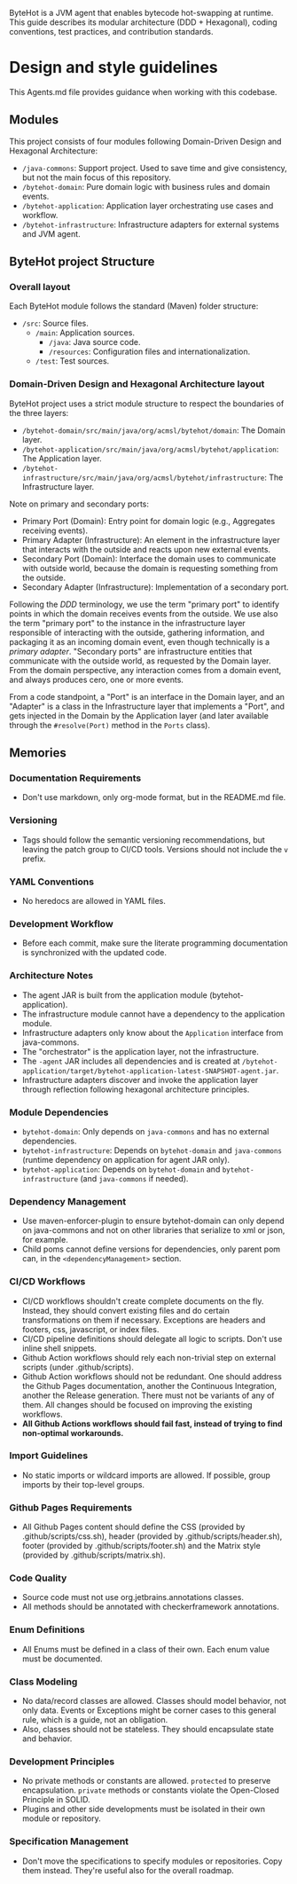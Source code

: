 ByteHot is a JVM agent that enables bytecode hot-swapping at runtime. This guide describes its modular architecture (DDD + Hexagonal), coding conventions, test practices, and contribution standards.

# Design and style guidelines

This Agents.md file provides guidance when working with this codebase.

## Modules

This project consists of four modules following Domain-Driven Design and Hexagonal Architecture:
- `/java-commons`: Support project. Used to save time and give consistency, but not the main focus of this repository.
- `/bytehot-domain`: Pure domain logic with business rules and domain events.
- `/bytehot-application`: Application layer orchestrating use cases and workflow.
- `/bytehot-infrastructure`: Infrastructure adapters for external systems and JVM agent.

## ByteHot project Structure

### Overall layout

Each ByteHot module follows the standard (Maven) folder structure:
- `/src`: Source files.
  - `/main`: Application sources.
    - `/java`: Java source code.
    - `/resources`: Configuration files and internationalization.
   - `/test`: Test sources.

### Domain-Driven Design and Hexagonal Architecture layout

ByteHot project uses a strict module structure to respect the boundaries of the three layers:

- `/bytehot-domain/src/main/java/org/acmsl/bytehot/domain`: The Domain layer.
- `/bytehot-application/src/main/java/org/acmsl/bytehot/application`: The Application layer.
- `/bytehot-infrastructure/src/main/java/org/acmsl/bytehot/infrastructure`: The Infrastructure layer.

Note on primary and secondary ports:

- Primary Port (Domain): Entry point for domain logic (e.g., Aggregates receiving events).
- Primary Adapter (Infrastructure): An element in the infrastructure layer that interacts with the outside and reacts upon new external events.
- Secondary Port (Domain): Interface the domain uses to communicate with outside world, because the domain is requesting something from the outside.
- Secondary Adapter (Infrastructure): Implementation of a secondary port.

Following the *DDD* terminology, we use the term "primary port" to identify points in which the domain receives events from the outside. We use also the term "primary port" to the instance in the infrastructure layer responsible of interacting with the outside, gathering information, and packaging it as an incoming domain event, even though technically is a *primary adapter*. "Secondary ports" are infrastructure entities that communicate with the outside world, as requested by the Domain layer. From the domain perspective, any interaction comes from a domain event, and always produces cero, one or more events.

From a code standpoint, a "Port" is an interface in the Domain layer, and an "Adapter" is a class in the Infrastructure layer that implements a "Port", and gets injected in the Domain by the Application layer (and later available through the `#resolve(Port)` method in the `Ports` class).

## Memories

### Documentation Requirements
- Don't use markdown, only org-mode format, but in the README.md file.

### Versioning
- Tags should follow the semantic versioning recommendations, but leaving the patch group to CI/CD tools. Versions should not include the `v` prefix.

### YAML Conventions
- No heredocs are allowed in YAML files.

### Development Workflow
- Before each commit, make sure the literate programming documentation is synchronized with the updated code.

### Architecture Notes
- The agent JAR is built from the application module (bytehot-application).
- The infrastructure module cannot have a dependency to the application module.
- Infrastructure adapters only know about the `Application` interface from java-commons.
- The "orchestrator" is the application layer, not the infrastructure.
- The `-agent` JAR includes all dependencies and is created at `/bytehot-application/target/bytehot-application-latest-SNAPSHOT-agent.jar`.
- Infrastructure adapters discover and invoke the application layer through reflection following hexagonal architecture principles.

### Module Dependencies
- `bytehot-domain`: Only depends on `java-commons` and has no external dependencies.
- `bytehot-infrastructure`: Depends on `bytehot-domain` and `java-commons` (runtime dependency on application for agent JAR only).
- `bytehot-application`: Depends on `bytehot-domain` and `bytehot-infrastructure` (and `java-commons` if needed).

### Dependency Management
- Use maven-enforcer-plugin to ensure bytehot-domain can only depend on java-commons and not on other libraries that serialize to xml or json, for example.
- Child poms cannot define versions for dependencies, only parent pom can, in the `<dependencyManagement>` section.

### CI/CD Workflows
- CI/CD workflows shouldn't create complete documents on the fly. Instead, they should convert existing files and do certain transformations on them if necessary. Exceptions are headers and footers, css, javascript, or index files.
- CI/CD pipeline definitions should delegate all logic to scripts. Don't use inline shell snippets.
- Github Action workflows should rely each non-trivial step on external scripts (under .github/scripts).
- Github Action workflows should not be redundant. One should address the Github Pages documentation, another the Continuous Integration, another the Release generation. There must not be variants of any of them. All changes should be focused on improving the existing workflows.
- **All Github Actions workflows should fail fast, instead of trying to find non-optimal workarounds.**

### Import Guidelines
- No static imports or wildcard imports are allowed. If possible, group imports by their top-level groups.

### Github Pages Requirements
- All Github Pages content should define the CSS (provided by .github/scripts/css.sh), header (provided by .github/scripts/header.sh), footer (provided by .github/scripts/footer.sh) and the Matrix style (provided by .github/scripts/matrix.sh).

### Code Quality
- Source code must not use org.jetbrains.annotations classes.
- All methods should be annotated with checkerframework annotations.

### Enum Definitions
- All Enums must be defined in a class of their own. Each enum value must be documented.

### Class Modeling
- No data/record classes are allowed. Classes should model behavior, not only data. Events or Exceptions might be corner cases to this general rule, which is a guide, not an obligation.
- Also, classes should not be stateless. They should encapsulate state and behavior.

### Development Principles
- No private methods or constants are allowed. `protected` to preserve encapsulation. `private` methods or constants violate the Open-Closed Principle in SOLID.
- Plugins and other side developments must be isolated in their own module or repository.

### Specification Management
- Don't move the specifications to specify modules or repositories. Copy them instead. They're useful also for the overall roadmap.